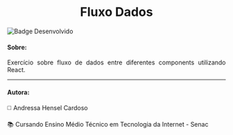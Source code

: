 <h1 align="center"> Fluxo Dados </h1>

![Badge Desenvolvido](https://img.shields.io/badge/STATUS-DESENVOLVIDO-lightgrey?style=for-the-badge)

<h4> Sobre: </h4>

<p align="justify" > Exercício sobre fluxo de dados entre diferentes components utilizando React. </p>

<hr>

<h4> Autora: </h4>

<p> ◻️	Andressa Hensel Cardoso </p>

<p> 📚 Cursando Ensino Médio Técnico em Tecnologia da Internet - Senac </p>

